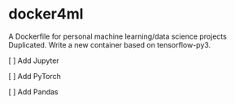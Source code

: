 # docker4ml
A Dockerfile for personal machine learning/data science projects
Duplicated. Write a new container based on tensorflow-py3.

[ ] Add Jupyter

[ ] Add PyTorch

[ ] Add Pandas
